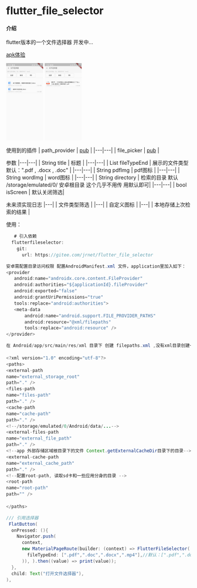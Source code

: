 # flutter_file_selector

#### 介绍
flutter版本的一个文件选择器 开发中...

<a href='https://gitee.com/jrnet/flutter_file_selector/raw/master/example/build/app/outputs/apk/debug/app-debug.apk'>apk体验</a>

<img src='/微信图片_20200607174036.jpg' width='20%'/>
<img src='/微信图片_20200607174043.jpg' width='20%'/>


使用到的插件
| path_provider  | <a href='https://pub.flutter-io.cn/packages/path_provider'>pub</a>  |
|---|---|
| file_picker  | <a href='https://pub.flutter-io.cn/packages/file_picker'>pub</a>  |

参数
|---|---|
| String title  | 标题  |
|---|---|
| List<String> fileTypeEnd  | 展示的文件类型   默认：".pdf , .docx , .doc"  |
|---|---|
| String pdfImg  | pdf图标  |
|---|---|
| String wordImg  | word图标  |
|---|---|
| String directory  | 检索的目录 默认 /storage/emulated/0/ 安卓根目录  这个几乎不用传 用默认即可|
|---|---|
| bool isScreen  | 默认关闭筛选|

未来须实现日志
|---|
| 文件类型筛选  |
|---|
| 自定义图标  |
|---|
| 本地存储上次检索的结果  |


使用：
```java
   # 引入依赖
  flutterfileselector:
    git:
      url: https://gitee.com/jrnet/flutter_file_selector

```

```java
安卓需配置目录访问权限 配置AndroidManifest.xml 文件，application里加入如下：
<provider
   android:name="androidx.core.content.FileProvider"
   android:authorities="${applicationId}.fileProvider"
   android:exported="false"
   android:grantUriPermissions="true"
   tools:replace="android:authorities">
   <meta-data
       android:name="android.support.FILE_PROVIDER_PATHS"
       android:resource="@xml/filepaths"
       tools:replace="android:resource" />
</provider>
```

```java
在 Android/app/src/main/res/xml 目录下 创建 filepaths.xml ,没有xml目录创建一个即可,内容如下：

<?xml version="1.0" encoding="utf-8"?>
<paths>
<external-path
name="external_storage_root"
path="." />
<files-path
name="files-path"
path="." />
<cache-path
name="cache-path"
path="." />
<!--/storage/emulated/0/Android/data/...-->
<external-files-path
name="external_file_path"
path="." />
<!--app 外部存储区域根目录下的文件 Context.getExternalCacheDir目录下的目录-->
<external-cache-path
name="external_cache_path"
path="." />
<!--配置root-path, 读取sd卡和一些应用分身的目录 -->
<root-path
name="root-path"
path="" />

</paths>
```

```java
/// 引用选择器
 FlatButton(
  onPressed: (){
    Navigator.push(
      context,
      new MaterialPageRoute(builder: (context) => FlutterFileSelector(
        fileTypeEnd: [".pdf",".doc",".docx",".mp4"],//默认：[".pdf",".doc",".docx",]
      )), ).then((value) => print(value));
  },
  child: Text("打开文件选择器"),
),
```

